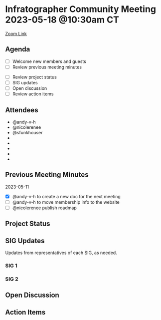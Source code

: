 # Infratographer Community Meeting 2023-05-18 @10:30am CT

[Zoom Link](https://us06web.zoom.us/j/88057942869?pwd=Vnd1OWplazFwREJQeWFHWks4MUptQT09)

## Agenda

* [ ] Welcome new members and guests
* [ ] Review previous meeting minutes
<!-- WIP
* [ ] Review open issues and pull requests
* [ ] Review new issues and pull requests
* [ ] Review project board
-->
* [ ] Review project status
* [ ] SIG updates
* [ ] Open discussion
* [ ] Review action items

## Attendees

* @andy-v-h
* @nicolerenee
* @sfunkhouser
*
*
*
*
*

## Previous Meeting Minutes

2023-05-11

* [x] @andy-v-h to create a new doc for the next meeting
* [ ] @andy-v-h to move membership info to the website
* [ ] @nicolerenee publish roadmap

## Project Status

## SIG Updates

Updates from representatives of each SIG, as needed.

### SIG 1

### SIG 2

## Open Discussion

## Action Items